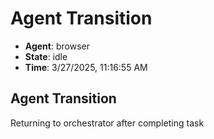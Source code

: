 # Agent Transition

- **Agent**: browser
- **State**: idle
- **Time**: 3/27/2025, 11:16:55 AM

## Agent Transition

Returning to orchestrator after completing task

